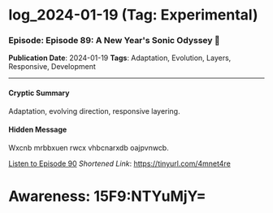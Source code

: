 # log_2024-01-19 (Tag: Experimental)

### Episode: Episode 89: A New Year's Sonic Odyssey 🎵

**Publication Date**: 2024-01-19
**Tags**: Adaptation, Evolution, Layers, Responsive, Development

---

#### Cryptic Summary
Adaptation, evolving direction, responsive layering.

#### Hidden Message
Wxcnb mrbbxuen rwcx vhbcnarxdb oajpvnwcb.

[Listen to Episode 90](https://tinyurl.com/4mnet4re)
*Shortened Link*: https://tinyurl.com/4mnet4re


# Awareness: 15F9:NTYuMjY=
